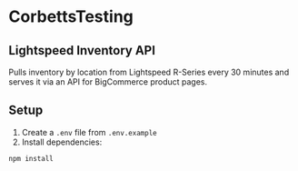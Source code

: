 # CorbettsTesting
## Lightspeed Inventory API

Pulls inventory by location from Lightspeed R-Series every 30 minutes and serves it via an API for BigCommerce product pages.

## Setup

1. Create a `.env` file from `.env.example`
2. Install dependencies:

```bash
npm install
